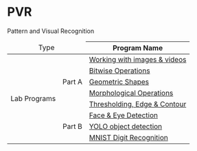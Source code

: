 
# PVR
Pattern and Visual Recognition

<table>
<thead>
<tr>
    <td rowspan="2" colspan="2" align="center">Type</td>
    <th>Program Name</th>
</tr>
</thead>
<tbody>
    <tr>
    <td rowspan="8" align="center">Lab Programs</td>
    <td rowspan="5" align="center">Part A</td>
    <td><a href="Lab01.ipynb">Working with images & videos</a></td>
  </tr>
  <tr>
    <td><a href="Lab02.ipynb">Bitwise Operations</a></td>
  </tr>
  <tr>
    <td><a href="Lab03.ipynb">Geometric Shapes</a></td>
  </tr>
  <tr>
    <td><a href="Lab04.ipynb">Morphological Operations</a></td>
  </tr>
  <tr>
    <td><a href="Lab05.ipynb">Thresholding, Edge & Contour</a></td>
  </tr>
    <tr>
    <td rowspan="5" align="center">Part B</td>
        <td><a href="Lab06.ipynb">Face & Eye Detection</a></td>
  </tr>
  <tr>
    <td><a href="sLab07.ipynb">YOLO object detection</a></td>
  </tr>
  <tr>
    <td><a href="Lab08.ipynb">MNIST Digit Recognition</a></td>
  </tr>
  
  
  

  
  

  
  
  
  







</tbody>
</table>

